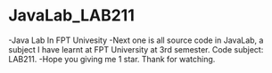 # JavaLab_LAB211
-Java Lab In FPT Univesity
-Next one is all source code in JavaLab, a subject I have learnt at FPT University at 3rd semester. Code subject: LAB211.
-Hope you giving me 1 star. Thank for watching. 
